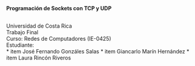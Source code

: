 ##
**Programación de Sockets con TCP y UDP**
##
Universidad de Costa Rica <br />
Trabajo Final <br />
Curso: Redes de Computadores (IE-0425) <br />
Estudiante: <br />
	* item José Fernando Gonzáles Salas
	* item Giancarlo Marín Hernández
	* item Laura Rincón Riveros


